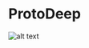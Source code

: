 # ProtoDeep
![alt text](https://raw.githubusercontent.com/tdautreme/ProtoDeep/master/Docs/Res/background.png)
